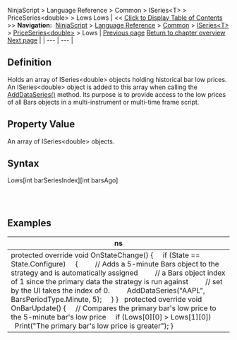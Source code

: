 ﻿
NinjaScript \> Language Reference \> Common \> ISeries\<T\> \> PriceSeries\<double\> \> Lows
Lows
| \<\< [Click to Display Table of Contents](lows.md) \>\> **Navigation:**     [NinjaScript](ninjascript.md) \> [Language Reference](language_reference_wip.md) \> [Common](common.md) \> [ISeries\<T\>](iseriest.md) \> [PriceSeries\<double\>](priceseries.md) \> Lows | [Previous page](low.md) [Return to chapter overview](priceseries.md) [Next page](median.md) |
| --- | --- |
## Definition
Holds an array of ISeries\<double\> objects holding historical bar low prices. An ISeries\<double\> object is added to this array when calling the [AddDataSeries()](adddataseries.md) method. Its purpose is to provide access to the low prices of all Bars objects in a multi\-instrument or multi\-time frame script. 
 
## Property Value
An array of ISeries\<double\> objects.
 
## Syntax
Lows\[int barSeriesIndex]\[int barsAgo]
## 
 
## Examples
| ns |
| --- |
| protected override void OnStateChange() {      if (State \=\= State.Configure)      {          // Adds a 5\-minute Bars object to the strategy and is automatically assigned          // a Bars object index of 1 since the primary data the strategy is run against          // set by the UI takes the index of 0\.          AddDataSeries("AAPL", BarsPeriodType.Minute, 5);      } }   protected override void OnBarUpdate() {      // Compares the primary bar's low price to the 5\-minute bar's low price      if (Lows\[0]\[0] \> Lows\[1]\[0])          Print("The primary bar's low price is greater"); } |
